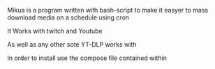 
Mikua is a program written with bash-script to make it easyer 
to mass download media on a schedule using cron 

It Works with twitch and Youtube 

As well as any other sote YT-DLP works with

In order to install use the compose file contained within 
